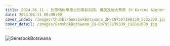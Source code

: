 ```yaml
---
title: 2024.06.11 - 热带稀树草原上的南非剑羚，博茨瓦纳大草原 (© Karine Aigner/Tandem Stills + Motion)
date: 2024.06.11 00:00:00
cover_index: /images/thumbs/GemsbokBotswana_ZH-CN7507199339_533x300.jpg
cover_detail: /images/GemsbokBotswana_ZH-CN7507199339_1920x1080.jpg
---
```


![GemsbokBotswana](/images/GemsbokBotswana_ZH-CN7507199339_1920x1080.jpg)
